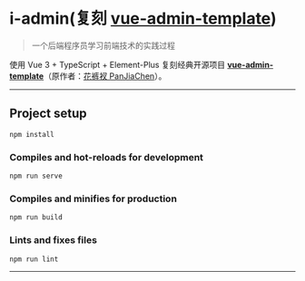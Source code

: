 # i-admin(复刻 [vue-admin-template](https://github.com/PanJiaChen/vue-admin-template))

> 一个后端程序员学习前端技术的实践过程

使用 Vue 3 + TypeScript + Element-Plus 复刻经典开源项目 **[vue-admin-template](https://github.com/PanJiaChen/vue-admin-template)**（原作者：[花裤衩 PanJiaChen](https://github.com/PanJiaChen)）。

---

## Project setup

```
npm install
```

### Compiles and hot-reloads for development

```
npm run serve
```

### Compiles and minifies for production

```
npm run build
```

### Lints and fixes files

```
npm run lint
```

---

